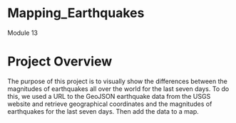 # Mapping_Earthquakes
Module 13

# Project Overview
The purpose of this project is to visually show the differences between the magnitudes of earthquakes all over the world for the last seven days. To do this, we used a URL to the GeoJSON earthquake data from the USGS website and retrieve geographical coordinates and the magnitudes of earthquakes for the last seven days. Then add the data to a map.

